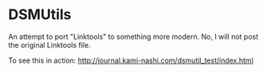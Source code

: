 # DSMUtils

An attempt to port "Linktools" to something more modern. No, I will not post the original Linktools file.

To see this in action:
http://journal.kami-nashi.com/dsmutil_test/index.html
